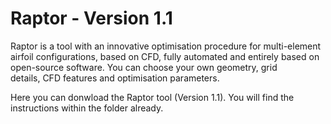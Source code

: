 # Raptor - Version 1.1
Raptor is a tool with an innovative optimisation procedure for multi-element airfoil configurations, based on CFD, fully automated and entirely based on open-source software. You can choose your own geometry, grid details, CFD features and optimisation parameters. 

Here you can donwload the Raptor tool (Version 1.1).
You will find the instructions within the folder already.
